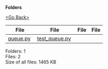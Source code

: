 **Folders**

[&lt;Go Back&gt;](../right.html)

<table><thead><tr class="header"><th><strong>File</strong></th><th><strong>File</strong></th><th><strong>File</strong></th><th><strong>File</strong></th></tr></thead><tbody><tr class="odd"><td><a href="queue.py">queue.py</a> </td><td><a href="test_queue.py">test_queue.py</a> </td><td></td><td></td></tr></tbody></table>

Folders: 1  
Files: 2  
Size of all files: 1465 KB
